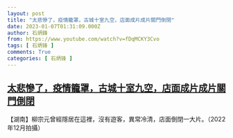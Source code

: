 ```yaml
---
layout: post
title: "太悲慘了，疫情籠罩，古城十室九空，店面成片成片關門倒閉"
date: 2023-01-07T01:31:09.000Z
author: 石炳鋒
from: https://www.youtube.com/watch?v=fDqMCKY3Cvo
tags: [ 石炳锋 ]
comments: True
categories: [ 石炳锋 ]
---
```

<!--1673055069000-->
[太悲慘了，疫情籠罩，古城十室九空，店面成片成片關門倒閉](https://www.youtube.com/watch?v=fDqMCKY3Cvo)
------

<div>
【湖南】柳宗元曾經隱居在這裡，沒有遊客，異常冷清，店面倒閉一大片。（2022年12月拍攝）
</div>
